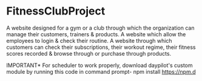# FitnessClubProject
A website designed for a gym or a club through which the organization can manage their customers, trainers & products.
A website which allow the employees to login & check their routine. A website through which customers can check their subscriptions,
their workout regime, their fitness scores recorded & browse through or purchase through products.

IMPORTANT* For scheduler to work properly, download daypilot's custom module by running this code in command prompt- npm install https://npm.d
